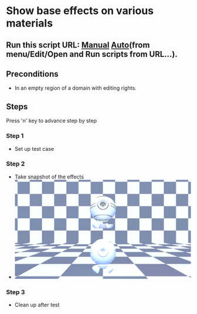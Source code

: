 # Show base effects on various materials
## Run this script URL: [Manual](https://raw.githubusercontent.com/highfidelity/hifi_tests/master/tests/engine/render/material/base/test.js)   [Auto](https://raw.githubusercontent.com/highfidelity/hifi_tests/master/tests/engine/render/material/base/testAuto.js)(from menu/Edit/Open and Run scripts from URL...).

## Preconditions
- In an empty region of a domain with editing rights.

## Steps
Press 'n' key to advance step by step

### Step 1
- Set up test case
### Step 2
- Take snapshot of the effects
- ![](./ExpectedImage_00000.png)
### Step 3
- Clean up after test
